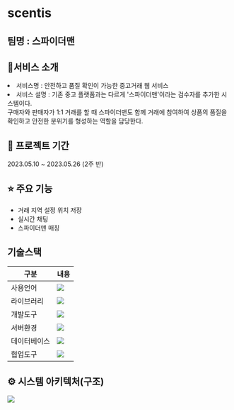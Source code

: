 # scentis

## 팀명 : 스파이더맨
## 👀서비스 소개
 <li>서비스명 : 안전하고 품질 확인이 가능한 중고거래 웹 서비스</li>
 <li>서비스 설명 : 기존 중고 플랫폼과는 다르게 '스파이더맨'이라는 검수자를 추가한 시스템이다.</li>
구매자와 판매자가 1:1 거래를 할 때 스파이더맨도 함께 거래에 참여하여 상품의 품질을 확인하고 안전한 분위기를 형성하는 역할을 담당한다.</li>

## 📅 프로젝트 기간
2023.05.10 ~ 2023.05.26 (2주 반)

## ⭐ 주요 기능
- 거래 지역 설정 위치 저장
- 실시간 채팅
- 스파이더맨 매칭

##  기술스택
|구분|내용|
|------|---|
|사용언어|<img src="https://user-images.githubusercontent.com/130940590/241094900-462f9dd5-900c-4d75-829a-32d09b7b38d6.png"> |
|라이브러리|<img src="https://user-images.githubusercontent.com/130940590/241096022-42acfffa-c7f3-49b6-823e-12d56a93f0bd.png">  |
|개발도구|<img src="https://user-images.githubusercontent.com/130940590/241096754-4356e85e-0328-4b49-89c4-3c22d994655d.png"> |
|서버환경|<img src="https://user-images.githubusercontent.com/130940590/241096925-e6a06e97-d198-491c-9baa-948a5f8f7d03.png"> |
|데이터베이스|<img src="https://user-images.githubusercontent.com/130940590/241097085-b713c90a-fb9f-4186-86b6-cf123934f729.png"> |
|협업도구|<img src="https://user-images.githubusercontent.com/130940590/241097188-9c213634-a8c0-4658-98d3-211b2b48e5cd.png"> |

## ⚙ 시스템 아키텍처(구조)

<img src="https://user-images.githubusercontent.com/130714531/241093670-22572e27-0de3-4d83-a78f-7b6a54eeff38.png">

<br>
